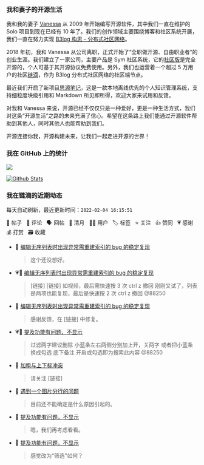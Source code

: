 ### 我和妻子的开源生活

我和我的妻子 [Vanessa](https://github.com/Vanessa219) 从 2009 年开始编写开源软件，其中我们一直在维护的 Solo 项目到现在已经有 10 年了。我们的创作领域主要围绕博客和社区系统开展，我们一直在努力实现 [B3log 构思 - 分布式社区网络](https://ld246.com/article/1546941897596)。

2018 年初，我和 Vanessa 从公司离职，正式开始了“全职做开源、自由职业者”的创业生涯。我们建立了一家公司，主要产品是 Sym 社区系统，它的[社区版](https://github.com/88250/symphony)是完全开源的，个人可基于其开源协议免费使用。另外，我们也运营着一个超过 5 万用户的社区[链滴](https://ld246.com)，作为 B3log 分布式社区网络的社区端节点。

最近我们开启了新项目[思源笔记](https://github.com/siyuan-note/siyuan)，这是一款本地离线优先的个人知识管理系统，支持细粒度块级引用和 Markdown 所见即所得，欢迎大家来试用和反馈。

对我和 Vanessa 来说，开源已经不仅仅只是一种爱好，更是一种生活方式，我们对这条“开源生活”之路的未来充满了信心。希望在这条路上我们能通过开源软件帮助到其他人，同时其他人也能帮助到我们。

开源连接你我，开源构建未来，让我们一起走进开源的世界！

### 我在 GitHub 上的统计

<a title="Hits" target="_blank" href="https://github.com/88250/88250"><img src="https://hits.b3log.org/88250/88250.svg"></a>

[![Github Stats](https://github-readme-stats.vercel.app/api?username=88250&theme=tokyonight&show_icons=true)](https://github.com/88250)

<!--events start -->

### 我在链滴的近期动态

每天自动刷新，最近更新时间：`2022-02-04 16:15:51`

📝 帖子 &nbsp; 💬 评论 &nbsp; 🗣 回帖 &nbsp; 🌙 清月 &nbsp; 👨‍💻 用户 &nbsp; 🏷️ 标签 &nbsp; ⭐️ 关注 &nbsp; 👍 赞同 &nbsp; 💗 感谢 &nbsp; 💰 打赏 &nbsp; 🗃 收藏

* 💬 [编辑无序列表时出现异常需重建索引的 bug 的稳定复现](https://ld246.com/article/1643881695583/comment/1643947357221#comments)

  > 这个还没想好。
* 💗📝 [编辑无序列表时出现异常需重建索引的 bug 的稳定复现](https://ld246.com/article/1643881695583)

  > [链接] [链接] 如视频，最后需快速按 3 次 ctrl z 撤回 刚刚又试了，列表是两项也能复现，最后是快速按 2 次 ctrl z 撤回 @88250
* 💬 [编辑无序列表时出现异常需重建索引的 bug 的稳定复现](https://ld246.com/article/1643881695583/comment/1643940038493#comments)

  > 感谢反馈，在 [链接] 中修复。
* 💗💬 [提及功能有问题，不显示](https://ld246.com/article/1643816786798/comment/1643870825052#comments)

  > 过滤两字建议删除 小蓝条左右两侧分别加上开，关两字 或者把小蓝条换成勾选 底下备注 开启或勾选即为搜索此内容 @88250
* 💬 [加粗与上下标冲突](https://ld246.com/article/1643874537251/comment/1643883458351#comments)

  > 请关注 [链接]
* 💬 [遇到一个图片分行的问题](https://ld246.com/article/1643869502431/comment/1643883360301#comments)

  > 目前还不能确定是什么原因引起的。
* 💬 [提及功能有问题，不显示](https://ld246.com/article/1643816786798/comment/1643875486086#comments)

  > 嗯，我们再考虑看看。
* 💬 [提及功能有问题，不显示](https://ld246.com/article/1643816786798/comment/1643866283743#comments)

  > 感觉改为“筛选”如何？


<!--events end -->
